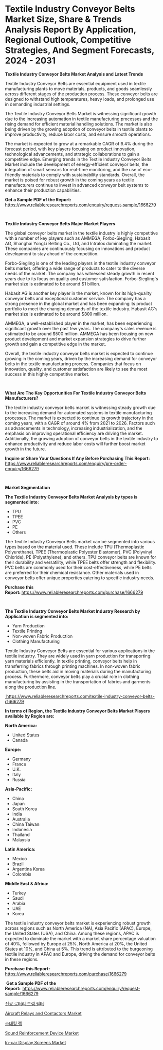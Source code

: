 <p><h1>Textile Industry Conveyor Belts Market Size, Share & Trends Analysis Report By Application, Regional Outlook, Competitive Strategies, And Segment Forecasts, 2024 - 2031</h1></p><p><strong>Textile Industry Conveyor Belts Market Analysis and Latest Trends</strong></p>
<p><p>Textile Industry Conveyor Belts are essential equipment used in textile manufacturing plants to move materials, products, and goods seamlessly across different stages of the production process. These conveyor belts are designed to withstand high temperatures, heavy loads, and prolonged use in demanding industrial settings.</p><p>The Textile Industry Conveyor Belts Market is witnessing significant growth due to the increasing automation in textile manufacturing processes and the rising demand for efficient material handling solutions. The market is also being driven by the growing adoption of conveyor belts in textile plants to improve productivity, reduce labor costs, and ensure smooth operations.</p><p>The market is expected to grow at a remarkable CAGR of 9.4% during the forecast period, with key players focusing on product innovation, technological advancements, and strategic collaborations to gain a competitive edge. Emerging trends in the Textile Industry Conveyor Belts Market include the development of energy-efficient conveyor belts, the integration of smart sensors for real-time monitoring, and the use of eco-friendly materials to comply with sustainability standards. Overall, the market is poised for robust growth in the coming years as textile manufacturers continue to invest in advanced conveyor belt systems to enhance their production capabilities.</p></p>
<p><strong>Get a Sample PDF of the Report:&nbsp;</strong> <a href="https://www.reliableresearchreports.com/enquiry/request-sample/1666279">https://www.reliableresearchreports.com/enquiry/request-sample/1666279</a></p>
<p>&nbsp;</p>
<p><strong>Textile Industry Conveyor Belts Major Market Players</strong></p>
<p><p>The global conveyor belts market in the textile industry is highly competitive with a number of key players such as AMMEGA, Forbo-Siegling, Habasit AG, Shanghai YongLi Belting Co., Ltd, and Intralox dominating the market. These companies are continuously focusing on innovations and product development to stay ahead of the competition.</p><p>Forbo-Siegling is one of the leading players in the textile industry conveyor belts market, offering a wide range of products to cater to the diverse needs of the market. The company has witnessed steady growth in recent years due to its focus on quality and customer satisfaction. Forbo-Siegling's market size is estimated to be around $1 billion.</p><p>Habasit AG is another key player in the market, known for its high-quality conveyor belts and exceptional customer service. The company has a strong presence in the global market and has been expanding its product portfolio to meet the changing demands of the textile industry. Habasit AG's market size is estimated to be around $800 million.</p><p>AMMEGA, a well-established player in the market, has been experiencing significant growth over the past few years. The company's sales revenue is estimated to be around $500 million. AMMEGA has been focusing on new product development and market expansion strategies to drive further growth and gain a competitive edge in the market.</p><p>Overall, the textile industry conveyor belts market is expected to continue growing in the coming years, driven by the increasing demand for conveyor belts in the textile manufacturing process. Companies that focus on innovation, quality, and customer satisfaction are likely to see the most success in this highly competitive market.</p></p>
<p>&nbsp;</p>
<p><strong>What Are The Key Opportunities For Textile Industry Conveyor Belts Manufacturers?</strong></p>
<p><p>The textile industry conveyor belts market is witnessing steady growth due to the increasing demand for automated systems in textile manufacturing processes. The market is expected to continue its growth trajectory in the coming years, with a CAGR of around 4% from 2021 to 2026. Factors such as advancements in technology, increasing industrialization, and the emphasis on improving operational efficiency are driving the market. Additionally, the growing adoption of conveyor belts in the textile industry to enhance productivity and reduce labor costs will further boost market growth in the future.</p></p>
<p><strong>Inquire or Share Your Questions If Any Before Purchasing This Report:</strong> <a href="https://www.reliableresearchreports.com/enquiry/pre-order-enquiry/1666279">https://www.reliableresearchreports.com/enquiry/pre-order-enquiry/1666279</a></p>
<p>&nbsp;</p>
<p><strong>Market Segmentation</strong></p>
<p><strong>The Textile Industry Conveyor Belts Market Analysis by types is segmented into:</strong></p>
<p><ul><li>TPU</li><li>TPEE</li><li>PVC</li><li>PE</li><li>Others</li></ul></p>
<p><p>The Textile Industry Conveyor Belts market can be segmented into various types based on the material used. These include TPU (Thermoplastic Polyurethane), TPEE (Thermoplastic Polyester Elastomer), PVC (Polyvinyl Chloride), PE (Polyethylene), and others. TPU conveyor belts are known for their durability and versatility, while TPEE belts offer strength and flexibility. PVC belts are commonly used for their cost-effectiveness, while PE belts are preferred for their chemical resistance. Other materials used in conveyor belts offer unique properties catering to specific industry needs.</p></p>
<p><strong>Purchase this Report:&nbsp;</strong><a href="https://www.reliableresearchreports.com/purchase/1666279">https://www.reliableresearchreports.com/purchase/1666279</a></p>
<p>&nbsp;</p>
<p><strong>The Textile Industry Conveyor Belts Market Industry Research by Application is segmented into:</strong></p>
<p><ul><li>Yarn Production</li><li>Textile Printing</li><li>Non-woven Fabric Production</li><li>Clothing Manufacturing</li></ul></p>
<p><p>Textile Industry Conveyor Belts are essential for various applications in the textile industry. They are widely used in yarn production for transporting yarn materials efficiently. In textile printing, conveyor belts help in transferring fabrics through printing machines. In non-woven fabric production, these belts aid in moving materials during the manufacturing process. Furthermore, conveyor belts play a crucial role in clothing manufacturing by assisting in the transportation of fabrics and garments along the production line.</p></p>
<p><a href="https://www.reliableresearchreports.com/textile-industry-conveyor-belts-r1666279">&nbsp;https://www.reliableresearchreports.com/textile-industry-conveyor-belts-r1666279</a></p>
<p><strong>In terms of Region, the Textile Industry Conveyor Belts Market Players available by Region are:</strong></p>
<p>
    <p> <strong> North America: </strong>
        <ul>
            <li>United States</li>
            <li>Canada</li>
        </ul>
        </p> 
    <p> <strong> Europe: </strong>
        <ul>
            <li>Germany</li>
            <li>France</li>
            <li>U.K.</li>
            <li>Italy</li>
            <li>Russia</li>
        </ul>
        </p> 
    <p> <strong> Asia-Pacific: </strong>
        <ul>
            <li>China</li>
            <li>Japan</li>
            <li>South Korea</li>
            <li>India</li>
            <li>Australia</li>
            <li>China Taiwan</li>
            <li>Indonesia</li>
            <li>Thailand</li>
            <li>Malaysia</li>
        </ul>
        </p> 
    <p> <strong> Latin America: </strong>
        <ul>
            <li>Mexico</li>
            <li>Brazil</li>
            <li>Argentina Korea</li>
            <li>Colombia</li>
        </ul>
        </p> 
    <p> <strong> Middle East & Africa: </strong>
        <ul>
            <li>Turkey</li>
            <li>Saudi</li>
            <li>Arabia</li>
            <li>UAE</li>
            <li>Korea</li>
        </ul>
    </p>
    </p>
<p><p>The textile industry conveyor belts market is experiencing robust growth across regions such as North America (NA), Asia Pacific (APAC), Europe, the United States (USA), and China. Among these regions, APAC is expected to dominate the market with a market share percentage valuation of 40%, followed by Europe at 25%, North America at 20%, the United States at 10%, and China at 5%. This trend is attributed to the burgeoning textile industry in APAC and Europe, driving the demand for conveyor belts in these regions.</p></p>
<p><strong>Purchase this Report: </strong><a href="https://www.reliableresearchreports.com/purchase/1666279">https://www.reliableresearchreports.com/purchase/1666279</a></p>
<p>&nbsp;<strong>Get a Sample PDF of the Report:&nbsp;&nbsp;</strong><a href="https://www.reliableresearchreports.com/enquiry/request-sample/1666279">https://www.reliableresearchreports.com/enquiry/request-sample/1666279</a></p>
<p><strong></strong></p>
<p><p><a href="https://github.com/kein8762/Market-Research-Report-List-3/blob/main/179329169941.md">진공 로터리 드럼 필터</a></p><p><a href="https://github.com/fiixsa/Market-Research-Report-List-4/blob/main/aircraft-relays-and-contactors-market.md">Aircraft Relays and Contactors Market</a></p><p><a href="https://github.com/erwindropdead54/Market-Research-Report-List-2/blob/main/432469269942.md">스태킹 랙</a></p><p><a href="https://github.com/Airanohannonzb68e5pb53oc1/Market-Research-Report-List-3/blob/main/sound-reinforcement-device-market.md">Sound Reinforcement Device Market</a></p><p><a href="https://github.com/cecuraprangm/Market-Research-Report-List-4/blob/main/in-car-display-screens-market.md">In-car Display Screens Market</a></p></p>